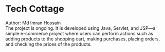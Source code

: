 # Tech Cottage 
Author: Md Imran Hossain
<br>
The project is ongoing. It is developed using Java, Servlet, and JSP—a simple e-commerce project where
users can perform actions such as adding products to the shopping cart, making purchases, placing orders,
and checking the prices of the products.
